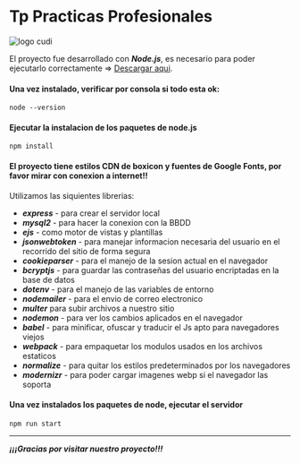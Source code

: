 # Tp Practicas Profesionales

![logo cudi](https://www.cudi.ar/wp-content/uploads/2023/10/cropped-Screenshot-2023-10-20-at-20.33.03.png)

El proyecto fue desarrollado con ***Node.js***, es necesario para poder ejecutarlo correctamente => [Descargar aqui](https://nodejs.org/en/).

#### Una vez instalado, verificar por consola si todo esta ok:

```
node --version
```

#### Ejecutar la instalacion de los paquetes de node.js
```
npm install
```
#### El proyecto tiene estilos CDN de boxicon y fuentes de Google Fonts, por favor mirar con conexion a internet!!

Utilizamos las siquientes librerias:
* ***express*** - para crear el servidor local
* ***mysql2*** - para hacer la conexion con la BBDD
* ***ejs*** - como motor de vistas y plantillas
* ***jsonwebtoken*** - para manejar informacion necesaria del usuario en el recorrido del sitio de forma segura
* ***cookieparser*** - para el manejo de la sesion actual en el navegador
* ***bcryptjs*** - para guardar las contraseñas del usuario encriptadas en la base de datos
* ***dotenv*** - para el manejo de las variables de entorno
* ***nodemailer*** - para el envio de correo electronico
* ***multer*** para subir archivos a nuestro sitio 
* ***nodemon*** - para ver los cambios aplicados en el navegador
* ***babel*** - para minificar, ofuscar y traducir el Js apto para navegadores viejos
* ***webpack*** - para empaquetar los modulos usados en los archivos estaticos
* ***normalize*** - para quitar los estilos predeterminados por los navegadores
* ***modernizr*** - para poder cargar imagenes webp si el navegador las soporta

#### Una vez instalados los paquetes de node, ejecutar el servidor
```
npm run start
```

***
***¡¡¡Gracias por visitar nuestro proyecto!!!***

